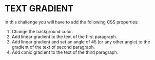 # TEXT GRADIENT

In this challenge you will have to add the following CSS properties:
1) Change the background color.
2) Add linear gradient to the text of the first paragraph.
3) Add linear gradient and set an angle of 45 (or any other angle) to the gradient of the text of second paragraph.
4) Add conic gradient to the text of the third paragraph.
